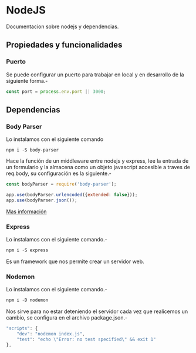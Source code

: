 NodeJS
===

Documentacion sobre nodejs y dependencias.

## Propiedades y funcionalidades

### Puerto

Se puede configurar un puerto para trabajar en local y en desarrollo de la siguiente forma.-

```js
const port = process.env.port || 3000;
```

## Dependencias

### Body Parser

Lo instalamos con el siguiente comando

```
npm i -S body-parser
```

Hace la función de un middleware entre nodejs y express, lee la entrada de un formulario y la almacena como un objeto javascript accesible a traves de req.body, su configuración es la siguiente.-

```js
const bodyParser = require('body-parser');

app.use(bodyParser.urlencoded({extended: false}));
app.use(bodyParser.json());
```

[Mas información](https://stackoverflow.com/questions/24330014/bodyparser-is-deprecated-express-4)

### Express

Lo instalamos con el siguiente comando.-

```js
npm i -S express
```

Es un framework que nos permite crear un servidor web.

### Nodemon

Lo instalamos con el siguiente comando.-

```js
npm i -D nodemon
```

Nos sirve para no estar deteniendo el servidor cada vez que realicemos un cambio, se configura en el archivo package.json.-

```js
"scripts": {
    "dev": "nodemon index.js",
    "test": "echo \"Error: no test specified\" && exit 1"
},
```